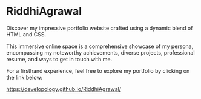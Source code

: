 # RiddhiAgrawal
Discover my impressive portfolio website crafted using a dynamic blend of HTML and CSS.

This immersive online space is a comprehensive showcase of my persona, encompassing my noteworthy achievements, diverse projects, professional resume, and ways to get in touch with me.

For a firsthand experience, feel free to explore my portfolio by clicking on the link below:

https://developology.github.io/RiddhiAgrawal/
